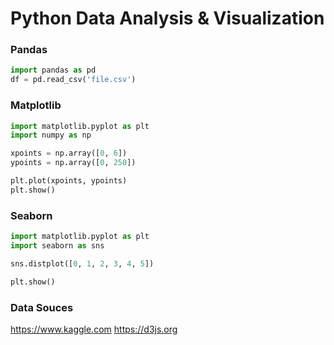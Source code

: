 # Python Data Analysis & Visualization 
### Pandas 
```python
import pandas as pd
df = pd.read_csv('file.csv')
```
### Matplotlib
```python
import matplotlib.pyplot as plt
import numpy as np

xpoints = np.array([0, 6])
ypoints = np.array([0, 250])

plt.plot(xpoints, ypoints)
plt.show()
```
### Seaborn
```python
import matplotlib.pyplot as plt
import seaborn as sns

sns.distplot([0, 1, 2, 3, 4, 5])

plt.show()
```
### Data Souces
https://www.kaggle.com
https://d3js.org
